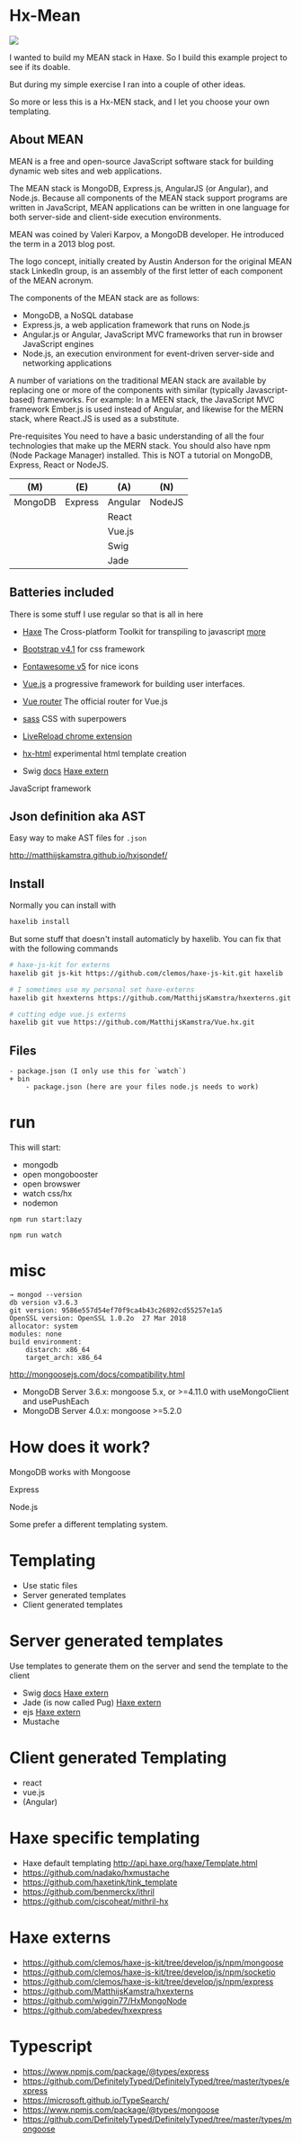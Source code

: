 # Hx-Mean

![](img/banner.png)

I wanted to build my MEAN stack in Haxe. So I build this example project to see if its doable.

But during my simple exercise I ran into a couple of other ideas.

So more or less this is a Hx-MEN stack, and I let you choose your own templating.

## About MEAN

>
MEAN is a free and open-source JavaScript software stack for building dynamic web sites and web applications.

The MEAN stack is MongoDB, Express.js, AngularJS (or Angular), and Node.js. Because all components of the MEAN stack support programs are written in JavaScript, MEAN applications can be written in one language for both server-side and client-side execution environments.
>

MEAN was coined by Valeri Karpov, a MongoDB developer. He introduced the term in a 2013 blog post.

The logo concept, initially created by Austin Anderson for the original MEAN stack LinkedIn group, is an assembly of the first letter of each component of the MEAN acronym.

The components of the MEAN stack are as follows:

- MongoDB, a NoSQL database
- Express.js, a web application framework that runs on Node.js
- Angular.js or Angular, JavaScript MVC frameworks that run in browser JavaScript engines
- Node.js, an execution environment for event-driven server-side and networking applications

A number of variations on the traditional MEAN stack are available by replacing one or more of the components with similar (typically Javascript-based) frameworks. For example: In a MEEN stack, the JavaScript MVC framework Ember.js is used instead of Angular, and likewise for the MERN stack, where React.JS is used as a substitute.



>
Pre-requisites
You need to have a basic understanding of all the four technologies that make up the MERN stack. You should also have npm (Node Package Manager) installed. This is NOT a tutorial on MongoDB, Express, React or NodeJS.



| (M) | (E) | (A) | (N) |
| --- | --- | --- | --- |
| MongoDB | Express | Angular | NodeJS |
|  |  | React | |
|  |  | Vue.js | |
|  |  | Swig | |
|  |  | Jade | |  |

## Batteries included

There is some stuff I use regular so that is all in here

- [Haxe](http://www.haxe.org) The Cross-platform Toolkit for transpiling to javascript [more](READ_HAXE.MD)
- [Bootstrap v4.1](https://getbootstrap.com/) for css framework
- [Fontawesome v5](https://fontawesome.com) for nice icons
- [Vue.js](https://vuejs.org/) a progressive framework for building user interfaces.
- [Vue router](https://github.com/vuejs/vue-router) The official router for Vue.js
- [sass](http://sass-lang.com/) CSS with superpowers
- [LiveReload chrome extension](https://chrome.google.com/webstore/detail/livereload/jnihajbhpnppcggbcgedagnkighmdlei?hl=en)



- [hx-html](https://github.com/MatthijsKamstra/hx-html) experimental html template creation
- Swig [docs](http://node-swig.github.io/swig-templates/docs/) [Haxe extern](https://github.com/clemos/haxe-js-kit/blob/develop/js/npm/Swig.hx)



JavaScript framework



## Json definition aka AST

Easy way to make AST files for `.json`

<http://matthijskamstra.github.io/hxjsondef/>

## Install

Normally you can install with

```bash
haxelib install
```

But some stuff that doesn't install automaticly by haxelib.
You can fix that with the following commands

```bash
# haxe-js-kit for externs
haxelib git js-kit https://github.com/clemos/haxe-js-kit.git haxelib

# I sometimes use my personal set haxe-externs
haxelib git hxexterns https://github.com/MatthijsKamstra/hxexterns.git

# cutting edge vue.js externs
haxelib git vue https://github.com/MatthijsKamstra/Vue.hx.git
```




## Files

```
- package.json (I only use this for `watch`)
+ bin
	- package.json (here are your files node.js needs to work)
```


# run


This will start:

- mongodb
- open mongobooster
- open browswer
- watch css/hx
- nodemon

```
npm run start:lazy
```


```
npm run watch
```



# misc

```
→ mongod --version
db version v3.6.3
git version: 9586e557d54ef70f9ca4b43c26892cd55257e1a5
OpenSSL version: OpenSSL 1.0.2o  27 Mar 2018
allocator: system
modules: none
build environment:
    distarch: x86_64
    target_arch: x86_64
```

http://mongoosejs.com/docs/compatibility.html

-  MongoDB Server 3.6.x: mongoose 5.x, or >=4.11.0 with useMongoClient and usePushEach
- MongoDB Server 4.0.x: mongoose >=5.2.0


# How does it work?

MongoDB works with Mongoose

Express

Node.js

Some prefer a different templating system.


# Templating

- Use static files
- Server generated templates
- Client generated templates

# Server generated templates

Use templates to generate them on the server and send the template to the client

- Swig [docs](http://node-swig.github.io/swig-templates/docs/) [Haxe extern](https://github.com/clemos/haxe-js-kit/blob/develop/js/npm/Swig.hx)
- Jade (is now called Pug) [Haxe extern](https://github.com/clemos/haxe-js-kit/blob/develop/js/npm/Jade.hx)
- ejs [Haxe extern](https://github.com/clemos/haxe-js-kit/blob/develop/js/npm/Ejs.hx)
- Mustache

# Client generated Templating

- react
- vue.js
- (Angular)



# Haxe specific templating

- Haxe default templating <http://api.haxe.org/haxe/Template.html>
- https://github.com/nadako/hxmustache
- https://github.com/haxetink/tink_template
- https://github.com/benmerckx/ithril
- https://github.com/ciscoheat/mithril-hx






# Haxe externs

- https://github.com/clemos/haxe-js-kit/tree/develop/js/npm/mongoose
- https://github.com/clemos/haxe-js-kit/tree/develop/js/npm/socketio
- https://github.com/clemos/haxe-js-kit/tree/develop/js/npm/express
- https://github.com/MatthijsKamstra/hxexterns
- https://github.com/wiggin77/HxMongoNode
- https://github.com/abedev/hxexpress


# Typescript

- https://www.npmjs.com/package/@types/express
- https://github.com/DefinitelyTyped/DefinitelyTyped/tree/master/types/express
- https://microsoft.github.io/TypeSearch/
- https://www.npmjs.com/package/@types/mongoose
- https://github.com/DefinitelyTyped/DefinitelyTyped/tree/master/types/mongoose





